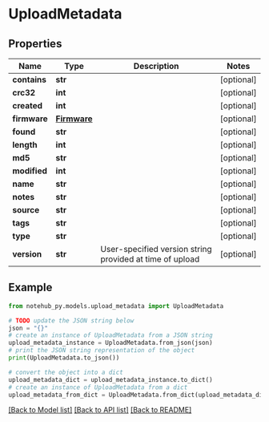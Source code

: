 # UploadMetadata

## Properties

| Name         | Type                        | Description                                              | Notes      |
| ------------ | --------------------------- | -------------------------------------------------------- | ---------- |
| **contains** | **str**                     |                                                          | [optional] |
| **crc32**    | **int**                     |                                                          | [optional] |
| **created**  | **int**                     |                                                          | [optional] |
| **firmware** | [**Firmware**](Firmware.md) |                                                          | [optional] |
| **found**    | **str**                     |                                                          | [optional] |
| **length**   | **int**                     |                                                          | [optional] |
| **md5**      | **str**                     |                                                          | [optional] |
| **modified** | **int**                     |                                                          | [optional] |
| **name**     | **str**                     |                                                          | [optional] |
| **notes**    | **str**                     |                                                          | [optional] |
| **source**   | **str**                     |                                                          | [optional] |
| **tags**     | **str**                     |                                                          | [optional] |
| **type**     | **str**                     |                                                          | [optional] |
| **version**  | **str**                     | User-specified version string provided at time of upload | [optional] |

## Example

```python
from notehub_py.models.upload_metadata import UploadMetadata

# TODO update the JSON string below
json = "{}"
# create an instance of UploadMetadata from a JSON string
upload_metadata_instance = UploadMetadata.from_json(json)
# print the JSON string representation of the object
print(UploadMetadata.to_json())

# convert the object into a dict
upload_metadata_dict = upload_metadata_instance.to_dict()
# create an instance of UploadMetadata from a dict
upload_metadata_from_dict = UploadMetadata.from_dict(upload_metadata_dict)
```

[[Back to Model list]](../README.md#documentation-for-models) [[Back to API list]](../README.md#documentation-for-api-endpoints) [[Back to README]](../README.md)
